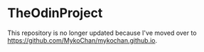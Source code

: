 # TheOdinProject
This repository is no longer updated because I've moved over to https://github.com/MykoChan/mykochan.github.io.
